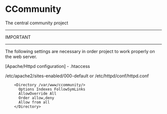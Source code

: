 CCommunity
==========

The central community project


*************
  IMPORTANT
*************

The following settings are necessary in order project to work properly on
the web server.


[Apache/Httpd configuration] - .htaccess

/etc/apache2/sites-enabled/000-default or /etc/httpd/conf/httpd.conf

        <Directory /var/www/ccommunity/>
          Options Indexes FollowSymLinks
          AllowOverride All
          Order allow,deny
          Allow from all
        </Directory>
        
